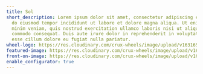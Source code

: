 ```yaml
---
title: Sol
short_description: Lorem ipsum dolor sit amet, consectetur adipiscing elit, sed
  do eiusmod tempor incididunt ut labore et dolore magna aliqua. Ut enim ad
  minim veniam, quis nostrud exercitation ullamco laboris nisi ut aliquip ex ea
  commodo consequat. Duis aute irure dolor in reprehenderit in voluptate velit
  esse cillum dolore eu fugiat nulla pariatur.
wheel-logo: https://res.cloudinary.com/crux-wheels/image/upload/v1631653295/Wheel%20Logos/SOL5A_s2ibsv.svg
featured-image: https://res.cloudinary.com/crux-wheels/image/upload/v1628192833/PNG%20standard%20wheel%20renders/sol_4_angle_tqmwqq.png
front-on-image: https://res.cloudinary.com/crux-wheels/image/upload/v1628192837/PNG%20standard%20wheel%20renders/sol_5_ctaz53.png
enable_configurator: true
---
```

